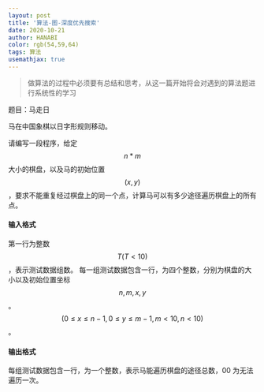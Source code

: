 ```yaml
---
layout: post
title: '算法-图-深度优先搜索'
date: 2020-10-21
author: HANABI
color: rgb(54,59,64)
tags: 算法
usemathjax: true
---
```


> 做算法的过程中必须要有总结和思考，从这一篇开始将会对遇到的算法题进行系统性的学习

题目：马走日

马在中国象棋以日字形规则移动。

请编写一段程序，给定 $$n*m$$大小的棋盘，以及马的初始位置 $$(x,y)$$，要求不能重复经过棋盘上的同一个点，计算马可以有多少途径遍历棋盘上的所有点。

#### 输入格式

第一行为整数 $$T(T<10)$$，表示测试数据组数。
每一组测试数据包含一行，为四个整数，分别为棋盘的大小以及初始位置坐标 $$n,m,x,y$$。$$(0≤x≤n−1,0≤y≤m−1,m<10,n<10)$$。

#### 输出格式

每组测试数据包含一行，为一个整数，表示马能遍历棋盘的途径总数，00 为无法遍历一次。